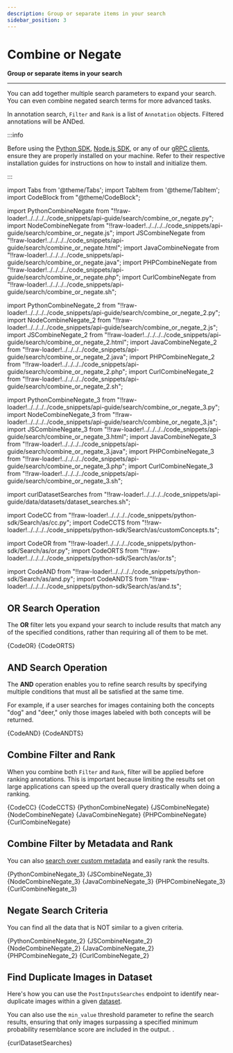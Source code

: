 ```yaml
---
description: Group or separate items in your search
sidebar_position: 3
---
```


# Combine or Negate

**Group or separate items in your search**
<hr />

You can add together multiple search parameters to expand your search. You can even combine negated search terms for more advanced tasks.

In annotation search, `Filter` and `Rank` is a list of `Annotation` objects. Filtered annotations will be ANDed. 

:::info

Before using the [Python SDK](https://docs.clarifai.com/additional-resources/api-overview/python-sdk), [Node.js SDK](https://docs.clarifai.com/additional-resources/api-overview/nodejs-sdk), or any of our [gRPC clients](https://docs.clarifai.com/additional-resources/api-overview/grpc-clients), ensure they are properly installed on your machine. Refer to their respective installation guides for instructions on how to install and initialize them.

:::

import Tabs from '@theme/Tabs';
import TabItem from '@theme/TabItem';
import CodeBlock from "@theme/CodeBlock";

import PythonCombineNegate from "!!raw-loader!../../../../code_snippets/api-guide/search/combine_or_negate.py";
import NodeCombineNegate from "!!raw-loader!../../../../code_snippets/api-guide/search/combine_or_negate.js";
import JSCombineNegate from "!!raw-loader!../../../../code_snippets/api-guide/search/combine_or_negate.html";
import JavaCombineNegate from "!!raw-loader!../../../../code_snippets/api-guide/search/combine_or_negate.java";
import PHPCombineNegate from "!!raw-loader!../../../../code_snippets/api-guide/search/combine_or_negate.php";
import CurlCombineNegate from "!!raw-loader!../../../../code_snippets/api-guide/search/combine_or_negate.sh";

import PythonCombineNegate_2 from "!!raw-loader!../../../../code_snippets/api-guide/search/combine_or_negate_2.py";
import NodeCombineNegate_2 from "!!raw-loader!../../../../code_snippets/api-guide/search/combine_or_negate_2.js";
import JSCombineNegate_2 from "!!raw-loader!../../../../code_snippets/api-guide/search/combine_or_negate_2.html";
import JavaCombineNegate_2 from "!!raw-loader!../../../../code_snippets/api-guide/search/combine_or_negate_2.java";
import PHPCombineNegate_2 from "!!raw-loader!../../../../code_snippets/api-guide/search/combine_or_negate_2.php";
import CurlCombineNegate_2 from "!!raw-loader!../../../../code_snippets/api-guide/search/combine_or_negate_2.sh";

import PythonCombineNegate_3 from "!!raw-loader!../../../../code_snippets/api-guide/search/combine_or_negate_3.py";
import NodeCombineNegate_3 from "!!raw-loader!../../../../code_snippets/api-guide/search/combine_or_negate_3.js";
import JSCombineNegate_3 from "!!raw-loader!../../../../code_snippets/api-guide/search/combine_or_negate_3.html";
import JavaCombineNegate_3 from "!!raw-loader!../../../../code_snippets/api-guide/search/combine_or_negate_3.java";
import PHPCombineNegate_3 from "!!raw-loader!../../../../code_snippets/api-guide/search/combine_or_negate_3.php";
import CurlCombineNegate_3 from "!!raw-loader!../../../../code_snippets/api-guide/search/combine_or_negate_3.sh";

import curlDatasetSearches from "!!raw-loader!../../../../code_snippets/api-guide/data/datasets/dataset_searches.sh";

import CodeCC from "!!raw-loader!../../../../code_snippets/python-sdk/Search/as/cc.py";
import CodeCCTS from "!!raw-loader!../../../../code_snippets/python-sdk/Search/as/customConcepts.ts";

import CodeOR from "!!raw-loader!../../../../code_snippets/python-sdk/Search/as/or.py";
import CodeORTS from "!!raw-loader!../../../../code_snippets/python-sdk/Search/as/or.ts";

import CodeAND from "!!raw-loader!../../../../code_snippets/python-sdk/Search/as/and.py";
import CodeANDTS from "!!raw-loader!../../../../code_snippets/python-sdk/Search/as/and.ts";



## OR Search Operation

The **OR** filter lets you expand your search to include results that match any of the specified conditions, rather than requiring all of them to be met.

<Tabs groupId="code">
<TabItem value="python" label="Python SDK">
    <CodeBlock className="language-python">{CodeOR}</CodeBlock>

</TabItem>
<TabItem value="typescript" label="Node.js SDK">
    <CodeBlock className="language-typescript">{CodeORTS}</CodeBlock>
</TabItem>
</Tabs>

## AND Search Operation

The **AND** operation enables you to refine search results by specifying multiple conditions that must all be satisfied at the same time. 

For example, if a user searches for images containing both the concepts "dog" and "deer," only those images labeled with both concepts will be returned.


<Tabs groupId="code">
<TabItem value="python" label="Python SDK">
    <CodeBlock className="language-python">{CodeAND}</CodeBlock>

</TabItem>
<TabItem value="typescript" label="Node.js SDK">
    <CodeBlock className="language-typescript">{CodeANDTS}</CodeBlock>
</TabItem>
</Tabs>



## Combine Filter and Rank 

When you combine both `Filter` and `Rank`, filter will be applied before ranking annotations. This is important because limiting the results set on large applications can speed up the overall query drastically when doing a ranking.

<Tabs groupId="code">

<TabItem value="python" label="Python SDK">
    <CodeBlock className="language-python">{CodeCC}</CodeBlock>
 
</TabItem>
<TabItem value="typescript" label="Node.js SDK">
    <CodeBlock className="language-typescript">{CodeCCTS}</CodeBlock>
</TabItem>

<TabItem value="python2" label="Python (gRPC)">
    <CodeBlock className="language-python">{PythonCombineNegate}</CodeBlock>
</TabItem>

<TabItem value="js_rest" label="JavaScript (REST)">
    <CodeBlock className="language-javascript">{JSCombineNegate}</CodeBlock>
</TabItem>

<TabItem value="nodejs" label="Node.js (gRPC)">
    <CodeBlock className="language-javascript">{NodeCombineNegate}</CodeBlock>
</TabItem>

<TabItem value="java" label="Java (gRPC)">
    <CodeBlock className="language-java">{JavaCombineNegate}</CodeBlock>
</TabItem>

<TabItem value="php" label="PHP (gRPC)">
    <CodeBlock className="language-php">{PHPCombineNegate}</CodeBlock>
</TabItem>

<TabItem value="curl" label="cURL">
    <CodeBlock className="language-bash">{CurlCombineNegate}</CodeBlock>
</TabItem>

</Tabs>

## Combine Filter by Metadata and Rank 

You can also [search over custom metadata](https://docs.clarifai.com/api-guide/search/filter#by-custom-metadata) and easily rank the results. 

<Tabs groupId="code">

<TabItem value="python" label="Python (gRPC)">
    <CodeBlock className="language-python">{PythonCombineNegate_3}</CodeBlock>
</TabItem>

<TabItem value="js_rest" label="JavaScript (REST)">
    <CodeBlock className="language-javascript">{JSCombineNegate_3}</CodeBlock>
</TabItem>

<TabItem value="nodejs" label="Node.js (gRPC)">
    <CodeBlock className="language-javascript">{NodeCombineNegate_3}</CodeBlock>
</TabItem>

<TabItem value="java" label="Java (gRPC)">
    <CodeBlock className="language-java">{JavaCombineNegate_3}</CodeBlock>
</TabItem>

<TabItem value="php" label="PHP (gRPC)">
    <CodeBlock className="language-php">{PHPCombineNegate_3}</CodeBlock>
</TabItem>

<TabItem value="curl" label="cURL">
    <CodeBlock className="language-bash">{CurlCombineNegate_3}</CodeBlock>
</TabItem>

</Tabs>

## Negate Search Criteria

You can find all the data that is NOT similar to a given criteria. 

<Tabs groupId="code">

<TabItem value="python" label="Python (gRPC)">
    <CodeBlock className="language-python">{PythonCombineNegate_2}</CodeBlock>
</TabItem>

<TabItem value="js_rest" label="JavaScript (REST)">
    <CodeBlock className="language-javascript">{JSCombineNegate_2}</CodeBlock>
</TabItem>

<TabItem value="nodejs" label="Node.js (gRPC)">
    <CodeBlock className="language-javascript">{NodeCombineNegate_2}</CodeBlock>
</TabItem>

<TabItem value="java" label="Java (gRPC)">
    <CodeBlock className="language-java">{JavaCombineNegate_2}</CodeBlock>
</TabItem>

<TabItem value="php" label="PHP (gRPC)">
    <CodeBlock className="language-php">{PHPCombineNegate_2}</CodeBlock>
</TabItem>

<TabItem value="curl" label="cURL">
    <CodeBlock className="language-bash">{CurlCombineNegate_2}</CodeBlock>
</TabItem>

</Tabs>

## Find Duplicate Images in Dataset

Here's how you can use the `PostInputsSearches` endpoint to identify near-duplicate images within a given [dataset](https://docs.clarifai.com/create-manage/datasets/). 

You can also use the  `min_value` threshold parameter to refine the search results, ensuring that only images surpassing a specified minimum probability resemblance score are included in the output. . 

<Tabs groupId="code">

<TabItem value="curl" label="cURL">
    <CodeBlock className="language-bash">{curlDatasetSearches}</CodeBlock>
</TabItem>

</Tabs>

